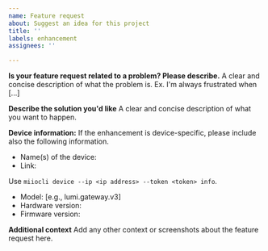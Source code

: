 ```yaml
---
name: Feature request
about: Suggest an idea for this project
title: ''
labels: enhancement
assignees: ''

---
```


**Is your feature request related to a problem? Please describe.**
A clear and concise description of what the problem is. Ex. I'm always frustrated when [...]

**Describe the solution you'd like**
A clear and concise description of what you want to happen.

**Device information:**
If the enhancement is device-specific, please include also the following information.

  - Name(s) of the device:
  - Link:

Use `miiocli device --ip <ip address> --token <token> info`.

  - Model: [e.g., lumi.gateway.v3]
  - Hardware version:
  - Firmware version:

**Additional context**
Add any other context or screenshots about the feature request here.
